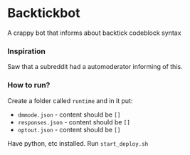 # Backtickbot
A crappy bot that informs about backtick codeblock syntax

### Inspiration
Saw that a subreddit had a automoderator informing of this.
### How to run?
Create a folder called `runtime`
and in it put:

* `dmmode.json` - content should be `[]`
* `responses.json` - content should be `[]`
* `optout.json` - content should be `[]`

Have python, etc installed. Run `start_deploy.sh`